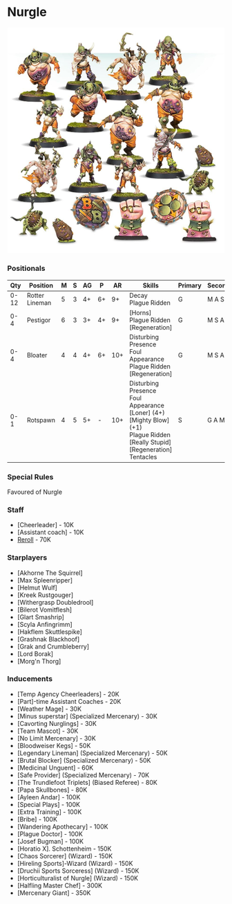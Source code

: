 ﻿# Nurgle

![](../media/teams/BBNurglesRottersTeam01.jpg)

### Positionals

| Qty  | Position       | M | S | AG | P  | AR  | Skills                                                                                                                                                              | Primary | Secondary | Cost |
| ---- | -------------- | - | - | -- | -- | --- | ------------------------------------------------------------------------------------------------------------------------------------------------------------------- | ------- | --------- | ---- |
| 0-12 | Rotter Lineman | 5 | 3 | 4+ | 6+ | 9+  | Decay <br /> Plague Ridden                                                                                                                                          | G       | M A S     | 35K  |
| 0-4  | Pestigor       | 6 | 3 | 3+ | 4+ | 9+  | [Horns] <br /> Plague Ridden <br /> [Regeneration]                                                                                                                      | G       | M S A P   | 75K  |
| 0-4  | Bloater        | 4 | 4 | 4+ | 6+ | 10+ | Disturbing Presence <br /> Foul Appearance <br /> Plague Ridden <br /> [Regeneration]                                                                                 | G       | M S A     | 115K |
| 0-1  | Rotspawn       | 4 | 5 | 5+ | -  | 10+ | Disturbing Presence <br /> Foul Appearance <br /> [Loner] (4+) <br /> [Mighty Blow] (+1) <br /> Plague Ridden <br /> [Really Stupid] <br /> [Regeneration] <br /> Tentacles | S       | G A M     | 140K |

### Special Rules

Favoured of Nurgle

### Staff

* [Cheerleader] - 10K
* [Assistant coach] - 10K
* [Reroll](s) - 70K

### Starplayers

* [Akhorne The Squirrel]    
* [Max Spleenripper]        
* [Helmut Wulf]             
* [Kreek Rustgouger]        
* [Withergrasp Doubledrool] 
* [Bilerot Vomitflesh]      
* [Glart Smashrip]          
* [Scyla Anfingrimm]        
* [Hakflem Skuttlespike]    
* [Grashnak Blackhoof]      
* [Grak and Crumbleberry]          
* [Lord Borak]              
* [Morg'n Thorg]            

### Inducements

* [Temp Agency Cheerleaders] - 20K
* [Part]-time Assistant Coaches - 20K
* [Weather Mage] - 30K
* [Minus superstar] (Specialized Mercenary) - 30K
* [Cavorting Nurglings] - 30K
* [Team Mascot] - 30K
* [No Limit Mercenary] - 30K
* [Bloodweiser Kegs] - 50K
* [Legendary Lineman] (Specialized Mercenary) - 50K
* [Brutal Blocker] (Specialized Mercenary) - 50K
* [Medicinal Unguent] - 60K
* [Safe Provider] (Specialized Mercenary) - 70K
* [The Trundlefoot Triplets] (Biased Referee) - 80K
* [Papa Skullbones] - 80K
* [Ayleen Andar] - 100K
* [Special Plays] - 100K
* [Extra Training] - 100K
* [Bribe] - 100K
* [Wandering Apothecary] - 100K
* [Plague Doctor] - 100K
* [Josef Bugman] - 100K
* [Horatio X]. Schottenheim - 150K
* [Chaos Sorcerer] (Wizard) - 150K
* [Hireling Sports]-Wizard (Wizard) - 150K
* [Druchii Sports Sorceress] (Wizard) - 150K
* [Horticulturalist of Nurgle] (Wizard) - 150K
* [Halfling Master Chef] - 300K
* [Mercenary Giant] - 350K

